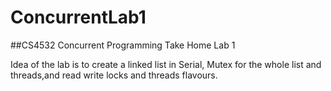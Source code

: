 # ConcurrentLab1
##CS4532 Concurrent Programming Take Home Lab 1

Idea of the lab is to create a linked list in Serial, Mutex for the whole list and threads,and read write locks and threads flavours.

